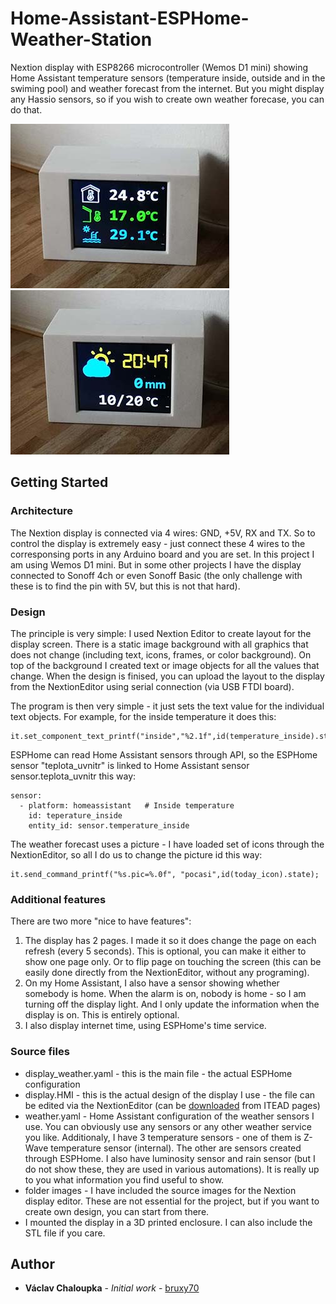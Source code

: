 # Home-Assistant-ESPHome-Weather-Station
Nextion display with ESP8266 microcontroller (Wemos D1 mini) showing Home Assistant temperature sensors (temperature inside, outside and in the swiming pool) and weather forecast from the internet. But you might display any Hassio sensors, so if you wish to create own weather forecase, you can do that.

![Temperatures](/images/1.temperature.jpg "Page 1 - temperature sensors")  ![Forecast](/images/2.forecast.jpg "Page 2 - weather forecast")

## Getting Started

### Architecture

The Nextion display is connected via 4 wires: GND, +5V, RX and TX. So to control the display is extremely easy - just connect these 4 wires to the corresponsing ports in any Arduino board and you are set. In this project I am using Wemos D1 mini. But in some other projects I have the display connected to Sonoff 4ch or even Sonoff Basic (the only challenge with these is to find the pin with 5V, but this is not that hard).

### Design

The principle is very simple: I used Nextion Editor to create layout for the display screen. There is a static image background with all graphics that does not change (including text, icons, frames, or color background). On top of the background I created text or image objects for all the values that change. When the design is finised, you can upload the layout to the display from the NextionEditor using serial connection (via USB FTDI board).

The program  is then very simple - it just sets the text value for the individual text objects. For example, for the inside temperature it does this:
```
it.set_component_text_printf("inside","%2.1f",id(temperature_inside).state);
```

ESPHome can read Home Assistant sensors through API, so the ESPHome sensor "teplota_uvnitr" is linked to Home Assistant sensor sensor.teplota_uvnitr this way:
```
sensor:
  - platform: homeassistant   # Inside temperature
    id: teperature_inside
    entity_id: sensor.temperature_inside
```

The weather forecast uses a picture - I have loaded set of icons through the NextionEditor, so all I do us to change the picture id this way:
```
it.send_command_printf("%s.pic=%.0f", "pocasi",id(today_icon).state);
```

### Additional features

There are two more "nice to have features":
1. The display has 2 pages. I made it so it does change the page on each refresh (every 5 seconds). This is optional, you can make it either to show one page only. Or to flip page on touching the screen (this can be easily done directly from the NextionEditor, without any programing).
2. On my Home Assistant, I also have a sensor showing whether somebody is home. When the alarm is on, nobody is home - so I am turning off the display light. And I only update the information when the display is on. This is entirely optional.
3. I also display internet time, using ESPHome's time service.

### Source files

- display_weather.yaml - this is the main file - the actual ESPHome configuration
- display.HMI - this is the actual design of the display I use - the file can be edited via the NextionEditor (can be [downloaded](https://nextion.itead.cc/resources/download/nextion-editor/) from ITEAD pages)
- weather.yaml - Home Assistant configuration of the weather sensors I use. You can obviously use any sensors or any other weather service you like. Additionaly, I have 3 temperature sensors - one of them is Z-Wave temperature sensor (internal). The other are sensors created through ESPHome. I also have luminosity sensor and rain sensor (but I do not show these, they are used in various automations). It is really up to you what information you find useful to show.
- folder images - I have included the source images for the Nextion display editor. These are not essential for the project, but if you want to create own design, you can start from there.
- I mounted the display in a 3D printed enclosure. I can also include the STL file if you care.

## Author

* **Václav Chaloupka** - *Initial work* - [bruxy70](https://github.com/bruxy70)

